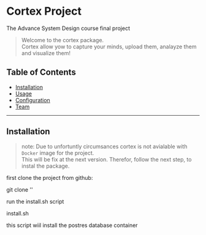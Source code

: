 # Cortex Project<br/>
The Advance System Design course final project

> Welcome to the cortex package.<br/> Cortex allow yow to capture your minds, upload them, analayze them and visualize them!

## Table of Contents
 
- [Installation](#installation)
- [Usage](#Usage)
- [Configuration](#configuration)
- [Team](#team)

---

## Installation

> note:
Due to unfortuntly circumsances cortex is not avialable with `Docker` image for the project.<br/> This will be fix at the next version. Therefor, follow the next step, to instal the package.

first clone the project from github:
 
git clone ''

run the install.sh script

install.sh

this script wiil install the postres database container 
